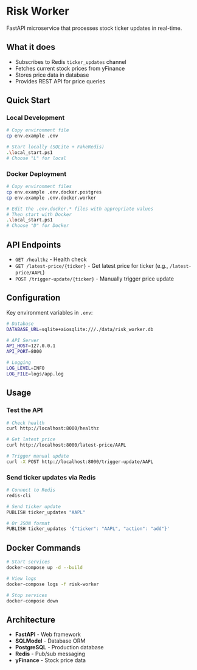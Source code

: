 # Risk Worker

FastAPI microservice that processes stock ticker updates in real-time.

## What it does

- Subscribes to Redis `ticker_updates` channel
- Fetches current stock prices from yFinance
- Stores price data in database
- Provides REST API for price queries

## Quick Start

### Local Development
```bash
# Copy environment file
cp env.example .env

# Start locally (SQLite + FakeRedis)
.\local_start.ps1
# Choose "L" for local
```

### Docker Deployment
```bash
# Copy environment files
cp env.example .env.docker.postgres
cp env.example .env.docker.worker

# Edit the .env.docker.* files with appropriate values
# Then start with Docker
.\local_start.ps1
# Choose "D" for Docker
```

## API Endpoints

- `GET /healthz` - Health check
- `GET /latest-price/{ticker}` - Get latest price for ticker (e.g., `/latest-price/AAPL`)
- `POST /trigger-update/{ticker}` - Manually trigger price update

## Configuration

Key environment variables in `.env`:

```bash
# Database
DATABASE_URL=sqlite+aiosqlite:///./data/risk_worker.db

# API Server
API_HOST=127.0.0.1
API_PORT=8000

# Logging
LOG_LEVEL=INFO
LOG_FILE=logs/app.log
```

## Usage

### Test the API
```bash
# Check health
curl http://localhost:8000/healthz

# Get latest price
curl http://localhost:8000/latest-price/AAPL

# Trigger manual update
curl -X POST http://localhost:8000/trigger-update/AAPL
```

### Send ticker updates via Redis
```bash
# Connect to Redis
redis-cli

# Send ticker update
PUBLISH ticker_updates "AAPL"

# Or JSON format
PUBLISH ticker_updates '{"ticker": "AAPL", "action": "add"}'
```

## Docker Commands

```bash
# Start services
docker-compose up -d --build

# View logs
docker-compose logs -f risk-worker

# Stop services
docker-compose down
```

## Architecture

- **FastAPI** - Web framework
- **SQLModel** - Database ORM
- **PostgreSQL** - Production database
- **Redis** - Pub/sub messaging
- **yFinance** - Stock price data 